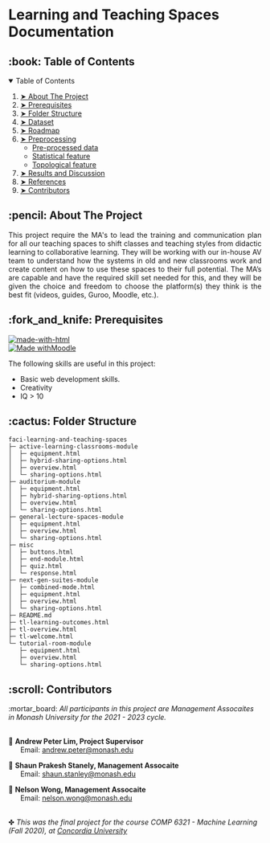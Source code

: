 # Learning and Teaching Spaces Documentation

<!-- TABLE OF CONTENTS -->
<h2 id="table-of-contents"> :book: Table of Contents</h2>

<details open="open">
  <summary>Table of Contents</summary>
  <ol>
    <li><a href="#about-the-project"> ➤ About The Project</a></li>
    <li><a href="#prerequisites"> ➤ Prerequisites</a></li>
    <li><a href="#folder-structure"> ➤ Folder Structure</a></li>
    <li><a href="#dataset"> ➤ Dataset</a></li>
    <li><a href="#roadmap"> ➤ Roadmap</a></li>
    <li>
      <a href="#preprocessing"> ➤ Preprocessing</a>
      <ul>
        <li><a href="#preprocessed-data">Pre-processed data</a></li>
        <li><a href="#statistical-feature">Statistical feature</a></li>
        <li><a href="#topological-feature">Topological feature</a></li>
      </ul>
    </li>
    <!--<li><a href="#experiments">Experiments</a></li>-->
    <li><a href="#results-and-discussion"> ➤ Results and Discussion</a></li>
    <li><a href="#references"> ➤ References</a></li>
    <li><a href="#contributors"> ➤ Contributors</a></li>
  </ol>
</details>

<!-- ABOUT THE PROJECT -->
<h2 id="about-the-project"> :pencil: About The Project</h2>

<p align="justify"> 
  This project require the MA's to lead the training and communication plan for all our teaching spaces to shift classes and teaching styles from didactic learning to collaborative learning. They will be working with our in-house AV team to understand how the systems in old and new classrooms work and create content on how to use these spaces to their full potential. The MA’s are capable and have the required skill set needed for this, and they will be given the choice and freedom to choose the platform(s) they think is the best fit (videos, guides, Guroo, Moodle, etc.).
</p>

<!-- PREREQUISITES -->
<h2 id="prerequisites"> :fork_and_knife: Prerequisites</h2>

[![made-with-html](https://img.shields.io/badge/Made%20with-HTML-informational)](https://www.w3schools.com/html/) <br>
[![Made withMoodle](https://img.shields.io/badge/Made%20with-Moodle-9cf)](https://lms.monash.edu/course/view.php?id=115093&section=7) <br>

<!--This project is written in HTML programming language. <br>-->
The following skills are useful in this project:
* Basic web development skills.
* Creativity
* IQ > 10

<!-- :paw_prints:-->
<!-- FOLDER STRUCTURE -->
<h2 id="folder-structure"> :cactus: Folder Structure</h2>

```
faci-learning-and-teaching-spaces
├─ active-learning-classrooms-module
│  ├─ equipment.html
│  ├─ hybrid-sharing-options.html
│  ├─ overview.html
│  └─ sharing-options.html
├─ auditorium-module
│  ├─ equipment.html
│  ├─ hybrid-sharing-options.html
│  ├─ overview.html
│  └─ sharing-options.html
├─ general-lecture-spaces-module
│  ├─ equipment.html
│  ├─ overview.html
│  └─ sharing-options.html
├─ misc
│  ├─ buttons.html
│  ├─ end-module.html
│  ├─ quiz.html
│  └─ response.html
├─ next-gen-suites-module
│  ├─ combined-mode.html
│  ├─ equipment.html
│  ├─ overview.html
│  └─ sharing-options.html
├─ README.md
├─ tl-learning-outcomes.html
├─ tl-overview.html
├─ tl-welcome.html
└─ tutorial-room-module
   ├─ equipment.html
   ├─ overview.html
   └─ sharing-options.html

```

<!-- CONTRIBUTORS -->
<h2 id="contributors"> :scroll: Contributors</h2>

<p>
  :mortar_board: <i>All participants in this project are Management Assocaites in Monash University for the 2021 - 2023 cycle. </i> <br> <br>
   
  :boy: <b>Andrew Peter Lim, Project Supervisor</b> <br>
  &nbsp;&nbsp;&nbsp;&nbsp;&nbsp; Email: <a>andrew.peter@monash.edu</a> <br>
   
  :boy: <b>Shaun Prakesh Stanely, Management Assocaite</b> <br>
  &nbsp;&nbsp;&nbsp;&nbsp;&nbsp; Email: <a>shaun.stanley@monash.edu</a> <br>

  :boy: <b>Nelson Wong, Management Assocaite</b> <br>
  &nbsp;&nbsp;&nbsp;&nbsp;&nbsp; Email: <a>nelson.wong@monash.edu</a> <br>
</p>

<br>
✤ <i>This was the final project for the course COMP 6321 - Machine Learning (Fall 2020), at <a href="https://www.concordia.ca/">Concordia University</a><i>
